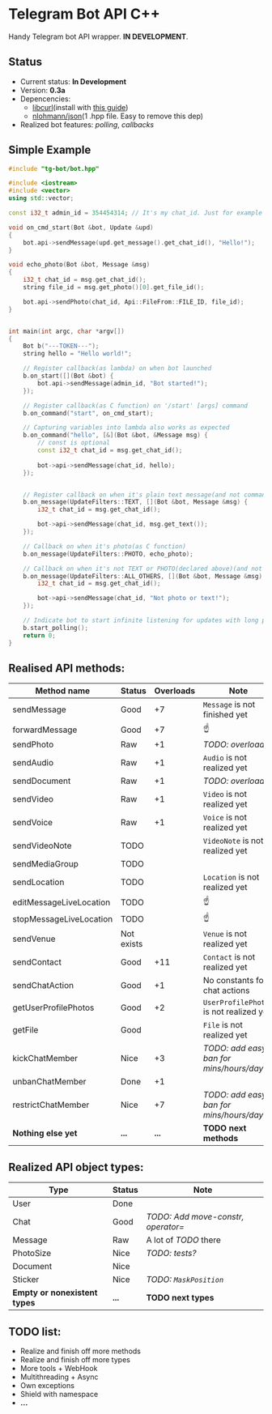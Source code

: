 # Telegram Bot API C++
Handy Telegram bot API wrapper. **IN DEVELOPMENT**.

## Status
- Current status: **In Development**
- Version: __0.3a__
- Depencencies: 
  - [libcurl](https://www.github.com/curl/curl)(install with [this guide](https://curl.haxx.se/docs/install.html))
  - [nlohmann/json](https://www.github.com/nlohmann/json)(1 .hpp file. Easy to remove this dep)
- Realized bot features: *polling*, *callbacks*

## Simple Example

```C++
#include "tg-bot/bot.hpp"

#include <iostream>
#include <vector>
using std::vector;

const i32_t admin_id = 354454314; // It's my chat_id. Just for example needs

void on_cmd_start(Bot &bot, Update &upd)
{
    bot.api->sendMessage(upd.get_message().get_chat_id(), "Hello!");
}

void echo_photo(Bot &bot, Message &msg)
{
    i32_t chat_id = msg.get_chat_id();
    string file_id = msg.get_photo()[0].get_file_id();

    bot.api->sendPhoto(chat_id, Api::FileFrom::FILE_ID, file_id);
}


int main(int argc, char *argv[])
{
    Bot b("---TOKEN---");
    string hello = "Hello world!";

    // Register callback(as lambda) on when bot launched
    b.on_start([](Bot &bot) {
        bot.api->sendMessage(admin_id, "Bot started!");
    });

    // Register callback(as C function) on '/start' [args] command
    b.on_command("start", on_cmd_start);

    // Capturing variables into lambda also works as expected
    b.on_command("hello", [&](Bot &bot, &Message msg) {
        // const is optional
        const i32_t chat_id = msg.get_chat_id();
        
        bot->api->sendMessage(chat_id, hello);
    });


    // Register callback on when it's plain text message(and not command obviously)
    b.on_message(UpdateFilters::TEXT, [](Bot &bot, Message &msg) {
        i32_t chat_id = msg.get_chat_id();

        bot->api->sendMessage(chat_id, msg.get_text());
    });

    // Callback on when it's photo(as C function)
    b.on_message(UpdateFilters::PHOTO, echo_photo);

    // Callback on when it's not TEXT or PHOTO(declared above)(and not command obviously)
    b.on_message(UpdateFilters::ALL_OTHERS, [](Bot &bot, Message &msg) {
        i32_t chat_id = msg.get_chat_id();

        bot->api->sendMessage(chat_id, "Not photo or text!");
    });

    // Indicate bot to start infinite listening for updates with long polling(Press Ctrl+C to exit)
    b.start_polling();
    return 0;
}

```

## Realised API methods:
|Method name|Status|Overloads|Note|
|---|---|---|---|
|sendMessage|Good|+7|`Message` is not finished yet|
|forwardMessage|Good|+7|☝️|
|sendPhoto|Raw|+1|*TODO: overloads?*|
|sendAudio|Raw|+1|`Audio` is not realized yet|
|sendDocument|Raw|+1|*TODO: overloads?*|
|sendVideo|Raw|+1|`Video` is not realized yet|
|sendVoice|Raw|+1|`Voice` is not realized yet|
|sendVideoNote|TODO||`VideoNote` is not realized yet|
|sendMediaGroup|TODO|||
|sendLocation|TODO||`Location` is not realized yet|
|editMessageLiveLocation|TODO||☝️|
|stopMessageLiveLocation|TODO||☝️|
|sendVenue|Not exists||`Venue` is not realized yet|
|sendContact|Good|+11|`Contact` is not realized yet
|sendChatAction|Good|+1|No constants for chat actions|
|getUserProfilePhotos|Good|+2|`UserProfilePhotos` is not realized yet|
|getFile|Good||`File` is not realized yet|
|kickChatMember|Nice|+3|*TODO: add easy ban for mins/hours/days*|
|unbanChatMember|Done|+1||
|restrictChatMember|Nice|+7|*TODO: add easy ban for mins/hours/days*|
|**Nothing else yet**|**...**|**...**|**TODO next methods**|

## Realized API object types:
|Type|Status|Note|
|---|---|---|
|User|Done||
|Chat|Good|*TODO: Add move-constr, operator=*|
|Message|Raw|A lot of *TODO* there|
|PhotoSize|Nice|*TODO: tests?*|
|Document|Nice||
|Sticker|Nice|*TODO: `MaskPosition`*|
|**Empty or nonexistent types**|**...**|**TODO next types**|

## TODO list:
- Realize and finish off more methods
- Realize and finish off more types
- More tools + WebHook
- Multithreading + Async
- Own exceptions
- Shield with namespace
- **...**